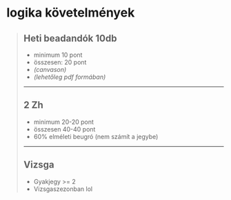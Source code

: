 # logika követelmények

> ## Heti beadandók 10db
>
> - minimum 10 pont
> - összesen: 20 pont
> - *(canvason)*
> - *(lehetőleg pdf formában)*
>
> ______________________________________________________________________
>
> ## 2 Zh
>
> - minimum 20-20 pont
> - összesen 40-40 pont
> - 60% elméleti beugró (nem számít a jegybe)
>
> ______________________________________________________________________
>
> ## Vizsga
>
> - Gyakjegy >= 2
> - Vizsgaszezonban lol
